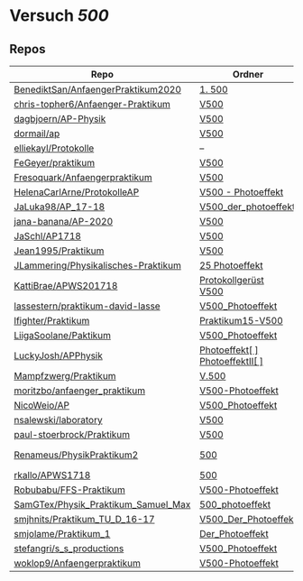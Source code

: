 # Versuch *500*

## Repos

|                                       Repo                                       |                                                                                         Ordner                                                                                          |                                                                                                                                            PDFs                                                                                                                                             |
|----------------------------------------------------------------------------------|-----------------------------------------------------------------------------------------------------------------------------------------------------------------------------------------|---------------------------------------------------------------------------------------------------------------------------------------------------------------------------------------------------------------------------------------------------------------------------------------------|
|[BenediktSan/AnfaengerPraktikum2020](../repo/BenediktSan/AnfaengerPraktikum2020)  |[1. 500](https://github.com/BenediktSan/AnfaengerPraktikum2020/tree/main/Versuche%20Semester%20IV/1.%20500)                                                                              |[V500.pdf](https://docs.google.com/viewer?url=https://raw.githubusercontent.com/BenediktSan/AnfaengerPraktikum2020/main/Versuche%20Semester%20IV/1.%20500/V500.pdf)                                                                                                                          |
|[chris-topher6/Anfaenger-Praktikum](../repo/chris-topher6/Anfaenger-Praktikum)    |[V500](https://github.com/chris-topher6/Anfaenger-Praktikum/tree/master/V500)                                                                                                            |–                                                                                                                                                                                                                                                                                            |
|[dagbjoern/AP-Physik](../repo/dagbjoern/AP-Physik)                                |[V500](https://github.com/dagbjoern/AP-Physik/tree/master/V500)                                                                                                                          |–                                                                                                                                                                                                                                                                                            |
|[dormail/ap](../repo/dormail/ap)                                                  |[V500](https://github.com/dormail/ap/tree/main/V500)                                                                                                                                     |[main.pdf](https://docs.google.com/viewer?url=https://raw.githubusercontent.com/NicoWeio/awesome-ap-pdfs/main/dormail%E2%88%95ap/500/main.pdf) \*                                                                                                                                            |
|[elliekayl/Protokolle](../repo/elliekayl/Protokolle)                              |–                                                                                                                                                                                        |[V500_Photoeffekt.pdf](https://docs.google.com/viewer?url=https://raw.githubusercontent.com/elliekayl/Protokolle/master/V400-703/V500_Photoeffekt.pdf)                                                                                                                                       |
|[FeGeyer/praktikum](../repo/FeGeyer/praktikum)                                    |[V500](https://github.com/FeGeyer/praktikum/tree/master/4_Semester/V500)                                                                                                                 |[V500.pdf](https://docs.google.com/viewer?url=https://raw.githubusercontent.com/FeGeyer/praktikum/master/4_Semester/PDF-Dateien/V500.pdf)                                                                                                                                                    |
|[Fresoquark/Anfaengerpraktikum](../repo/Fresoquark/Anfaengerpraktikum)            |[V500](https://github.com/Fresoquark/Anfaengerpraktikum/tree/master/V500)                                                                                                                |[main.pdf](https://docs.google.com/viewer?url=https://raw.githubusercontent.com/NicoWeio/awesome-ap-pdfs/main/Fresoquark%E2%88%95Anfaengerpraktikum/500/main.pdf) \*                                                                                                                         |
|[HelenaCarlArne/ProtokolleAP](../repo/HelenaCarlArne/ProtokolleAP)                |[V500 - Photoeffekt](https://github.com/HelenaCarlArne/ProtokolleAP/tree/master/V500%20-%20Photoeffekt)                                                                                  |[Abgabe.pdf](https://docs.google.com/viewer?url=https://raw.githubusercontent.com/NicoWeio/awesome-ap-pdfs/main/HelenaCarlArne%E2%88%95ProtokolleAP/500/Abgabe.pdf) \*                                                                                                                       |
|[JaLuka98/AP_17-18](../repo/JaLuka98/AP_17-18)                                    |[V500_der_photoeffekt](https://github.com/JaLuka98/AP_17-18/tree/master/V500_der_photoeffekt)                                                                                            |–                                                                                                                                                                                                                                                                                            |
|[jana-banana/AP-2020](../repo/jana-banana/AP-2020)                                |[V500](https://github.com/jana-banana/AP-2020/tree/main/we%20did%20that/V500)                                                                                                            |[main.pdf](https://docs.google.com/viewer?url=https://raw.githubusercontent.com/NicoWeio/awesome-ap-pdfs/main/jana-banana%E2%88%95AP-2020/500/main.pdf) \*                                                                                                                                   |
|[JaSchl/AP1718](../repo/JaSchl/AP1718)                                            |[V500](https://github.com/JaSchl/AP1718/tree/master/V500)                                                                                                                                |[V500.pdf](https://docs.google.com/viewer?url=https://raw.githubusercontent.com/JaSchl/AP1718/master/V500/V500.pdf)                                                                                                                                                                          |
|[Jean1995/Praktikum](../repo/Jean1995/Praktikum)                                  |[V500](https://github.com/Jean1995/Praktikum/tree/master/V500)                                                                                                                           |[V500.pdf](https://docs.google.com/viewer?url=https://raw.githubusercontent.com/Jean1995/Praktikum/master/Protokolle_Fertig/V500.pdf)                                                                                                                                                        |
|[JLammering/Physikalisches-Praktikum](../repo/JLammering/Physikalisches-Praktikum)|[25 Photoeffekt](https://github.com/JLammering/Physikalisches-Praktikum/tree/master/25%20Photoeffekt)                                                                                    |–                                                                                                                                                                                                                                                                                            |
|[KattiBrae/APWS201718](../repo/KattiBrae/APWS201718)                              |[Protokollgerüst](https://github.com/KattiBrae/APWS201718/tree/master/AP2/Protokollger%C3%BCst)<br/>[V500](https://github.com/KattiBrae/APWS201718/tree/master/AP2/V500)                 |–                                                                                                                                                                                                                                                                                            |
|[lassestern/praktikum-david-lasse](../repo/lassestern/praktikum-david-lasse)      |[V500_Photoeffekt](https://github.com/lassestern/praktikum-david-lasse/tree/master/V500_Photoeffekt)                                                                                     |–                                                                                                                                                                                                                                                                                            |
|[lfighter/Praktikum](../repo/lfighter/Praktikum)                                  |[Praktikum15-V500](https://github.com/lfighter/Praktikum/tree/master/Praktikum15-V500)                                                                                                   |–                                                                                                                                                                                                                                                                                            |
|[LiigaSoolane/Paktikum](../repo/LiigaSoolane/Paktikum)                            |[V500_Photoeffekt](https://github.com/LiigaSoolane/Paktikum-mit-dem-Teufel/tree/main/V500_Photoeffekt)                                                                                   |[main.pdf](https://docs.google.com/viewer?url=https://raw.githubusercontent.com/NicoWeio/awesome-ap-pdfs/main/LiigaSoolane%E2%88%95Paktikum/500/main.pdf) \*                                                                                                                                 |
|[LuckyJosh/APPhysik](../repo/LuckyJosh/APPhysik)                                  |[Photoeffekt[ ]](https://github.com/LuckyJosh/APPhysik/tree/master/Photoeffekt%5B%20%5D)<br/>[PhotoeffektII[ ]](https://github.com/LuckyJosh/APPhysik/tree/master/PhotoeffektII%5B%20%5D)|–                                                                                                                                                                                                                                                                                            |
|[Mampfzwerg/Praktikum](../repo/Mampfzwerg/Praktikum)                              |[V.500](https://github.com/Mampfzwerg/Praktikum/tree/master/V.500)                                                                                                                       |[main.pdf](https://docs.google.com/viewer?url=https://raw.githubusercontent.com/Mampfzwerg/Praktikum/master/V.500/latex-template/main.pdf)                                                                                                                                                   |
|[moritzbo/anfaenger_praktikum](../repo/moritzbo/anfaenger_praktikum)              |[V500-Photoeffekt](https://github.com/moritzbo/anfaenger_praktikum/tree/main/V500-Photoeffekt)                                                                                           |–                                                                                                                                                                                                                                                                                            |
|[NicoWeio/AP](../repo/NicoWeio/AP)                                                |[V500_Photoeffekt](https://github.com/NicoWeio/AP/tree/gh-pages/V500_Photoeffekt)                                                                                                        |[main.pdf](https://docs.google.com/viewer?url=https://raw.githubusercontent.com/NicoWeio/AP/gh-pages/V500_Photoeffekt/build/main.pdf)                                                                                                                                                        |
|[nsalewski/laboratory](../repo/nsalewski/laboratory)                              |[V500](https://github.com/nsalewski/laboratory/tree/master/V500)                                                                                                                         |–                                                                                                                                                                                                                                                                                            |
|[paul-stoerbrock/Praktikum](../repo/paul-stoerbrock/Praktikum)                    |[V500](https://github.com/paul-stoerbrock/Praktikum/tree/master/V500)                                                                                                                    |[V500.pdf](https://docs.google.com/viewer?url=https://raw.githubusercontent.com/NicoWeio/awesome-ap-pdfs/main/paul-stoerbrock%E2%88%95Praktikum/500/V500.pdf) \*                                                                                                                             |
|[Renameus/PhysikPraktikum2](../repo/Renameus/PhysikPraktikum2)                    |[500](https://github.com/Renameus/PhysikPraktikum2/tree/master/Versuche/500)                                                                                                             |[protokoll.pdf](https://docs.google.com/viewer?url=https://raw.githubusercontent.com/Renameus/PhysikPraktikum2/master/Versuche/500/protokoll.pdf)<br/>[V500.pdf](https://docs.google.com/viewer?url=https://raw.githubusercontent.com/Renameus/PhysikPraktikum2/master/Versuche/500/V500.pdf)|
|[rkallo/APWS1718](../repo/rkallo/APWS1718)                                        |[500](https://github.com/rkallo/APWS1718/tree/master/500)                                                                                                                                |[main.pdf](https://docs.google.com/viewer?url=https://raw.githubusercontent.com/rkallo/APWS1718/master/500/main.pdf)                                                                                                                                                                         |
|[Robubabu/FFS-Praktikum](../repo/Robubabu/FFS-Praktikum)                          |[V500-Photoeffekt](https://github.com/Robubabu/FFS-Praktikum/tree/master/V500-Photoeffekt)                                                                                               |[V500.pdf](https://docs.google.com/viewer?url=https://raw.githubusercontent.com/Robubabu/FFS-Praktikum/master/Versuchs_pdfs/SS/V500.pdf)                                                                                                                                                     |
|[SamGTex/Physik_Praktikum_Samuel_Max](../repo/SamGTex/Physik_Praktikum_Samuel_Max)|[500_photoeffekt](https://github.com/SamGTex/Physik_Praktikum_Samuel_Max/tree/master/500_photoeffekt)                                                                                    |[main.pdf](https://docs.google.com/viewer?url=https://raw.githubusercontent.com/NicoWeio/awesome-ap-pdfs/main/SamGTex%E2%88%95Physik_Praktikum_Samuel_Max/500/main.pdf) \*                                                                                                                   |
|[smjhnits/Praktikum_TU_D_16-17](../repo/smjhnits/Praktikum_TU_D_16-17)            |[V500_Der_Photoeffekt](https://github.com/smjhnits/Praktikum_TU_D_16-17/tree/master/Anf%C3%A4ngerpraktikum/Protokolle/V500_Der_Photoeffekt)                                              |[V500.pdf](https://docs.google.com/viewer?url=https://raw.githubusercontent.com/smjhnits/Praktikum_TU_D_16-17/master/Anf%C3%A4ngerpraktikum/Fertige%20Protokolle/V500.pdf)                                                                                                                   |
|[smjolame/Praktikum_1](../repo/smjolame/Praktikum_1)                              |[Der_Photoeffekt](https://github.com/smjolame/Praktikum_1/tree/master/Der_Photoeffekt)                                                                                                   |[V500.pdf](https://docs.google.com/viewer?url=https://raw.githubusercontent.com/smjolame/Praktikum_1/master/Der_Photoeffekt/V500.pdf)                                                                                                                                                        |
|[stefangri/s_s_productions](../repo/stefangri/s_s_productions)                    |[V500_Photoeffekt](https://github.com/stefangri/s_s_productions/tree/master/PHY341/V500_Photoeffekt)                                                                                     |–                                                                                                                                                                                                                                                                                            |
|[woklop9/Anfaengerpraktikum](../repo/woklop9/Anfaengerpraktikum)                  |[V500-Photoeffekt](https://github.com/woklop9/Anfaengerpraktikum/tree/master/V500-Photoeffekt)                                                                                           |[main.pdf](https://docs.google.com/viewer?url=https://raw.githubusercontent.com/NicoWeio/awesome-ap-pdfs/main/woklop9%E2%88%95Anfaengerpraktikum/500/main.pdf) \*                                                                                                                            |

